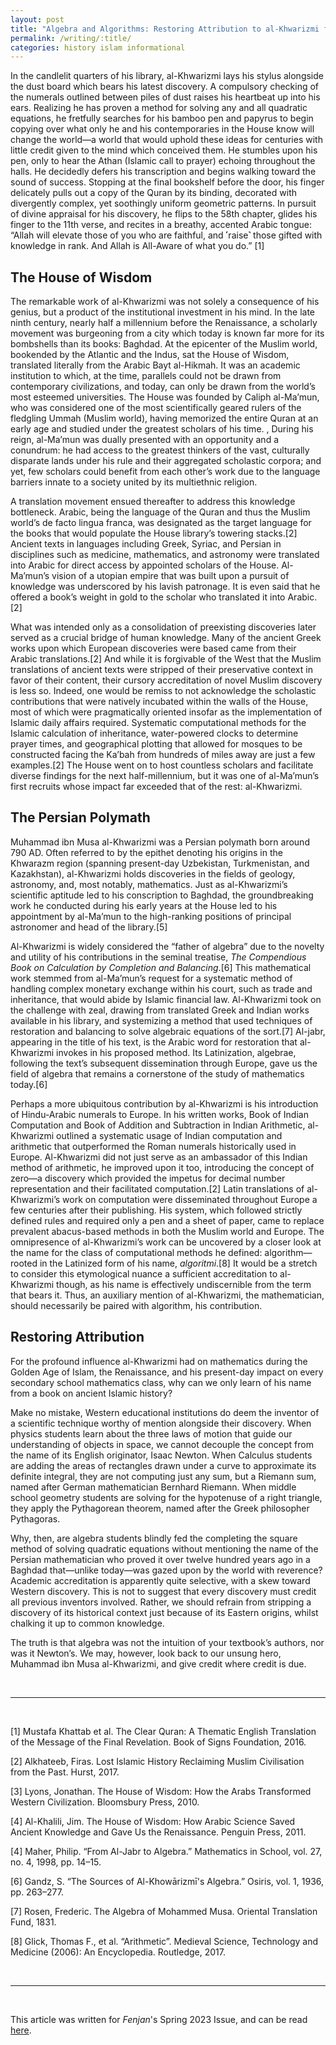 ```yaml
---
layout: post
title: "Algebra and Algorithms: Restoring Attribution to al-Khwarizmi for his Mathematical Discoveries"
permalink: /writing/:title/
categories: history islam informational
---
```


In the candlelit quarters of his library, al-Khwarizmi lays his stylus alongside the dust board
which bears his latest discovery. A compulsory checking of the numerals outlined between piles of
dust raises his heartbeat up into his ears. Realizing he has proven a method for solving any and all
quadratic equations, he fretfully searches for his bamboo pen and papyrus to begin copying over what
only he and his contemporaries in the House know will change the world—a world that would uphold
these ideas for centuries with little credit given to the mind which conceived them.
He stumbles upon his pen, only to hear the Athan (Islamic call to prayer) echoing throughout the
halls. He decidedly defers his transcription and begins walking toward the sound of success.
Stopping at the final bookshelf before the door, his finger delicately pulls out a copy of the Quran
by its binding, decorated with divergently complex, yet soothingly uniform geometric patterns. In
pursuit of divine appraisal for his discovery, he flips to the 58th chapter, glides his finger to
the 11th verse, and recites in a breathy, accented Arabic tongue: “Allah will elevate those of you
who are faithful, and ˹raise˺ those gifted with knowledge in rank. And Allah is All-Aware of what
you do.” [1]

## The House of Wisdom
The remarkable work of al-Khwarizmi was not solely a consequence of his genius, but a product of the
institutional investment in his mind. In the late ninth century, nearly half a millennium before the
Renaissance, a scholarly movement was burgeoning from a city which today is known far more for its
bombshells than its books: Baghdad. At the epicenter of the Muslim world, bookended by the Atlantic
and the Indus, sat the House of Wisdom, translated literally from the Arabic Bayt al-Hikmah. It was
an academic institution to which, at the time, parallels could not be drawn from contemporary
civilizations, and today, can only be drawn from the world’s most esteemed universities. The House
was founded by Caliph al-Ma’mun, who was considered one of the most scientifically geared rulers of
the fledgling Ummah (Muslim world), having memorized the entire Quran at an early age and studied
under the greatest scholars of his time. ,  During his reign, al-Ma’mun was dually presented with an
opportunity and a conundrum: he had access to the greatest thinkers of the vast, culturally
disparate lands under his rule and their aggregated scholastic corpora; and yet, few scholars could
benefit from each other’s work due to the language barriers innate to a society united by its
multiethnic religion.

A translation movement ensued thereafter to address this knowledge bottleneck. Arabic, being the
language of the Quran and thus the Muslim world’s de facto lingua franca, was designated as the
target language for the books that would populate the House library’s towering stacks.[2] Ancient
texts in languages including Greek, Syriac, and Persian in disciplines such as medicine,
mathematics, and astronomy were translated into Arabic for direct access by appointed scholars of
the House.  Al-Ma’mun’s vision of a utopian empire that was built upon a pursuit of knowledge was
underscored by his lavish patronage. It is even said that he offered a book’s weight in gold to the
scholar who translated it into Arabic.[2]

What was intended only as a consolidation of preexisting discoveries later served as a crucial bridge of human knowledge. Many of the ancient Greek works upon which European discoveries were based came from their Arabic translations.[2] And while it is forgivable of the West that the Muslim translations of ancient texts were stripped of their preservative context in favor of their content, their cursory accreditation of novel Muslim discovery is less so. Indeed, one would be remiss to not acknowledge the scholastic contributions that were natively incubated within the walls of the House, most of which were pragmatically oriented insofar as the implementation of Islamic daily affairs required. Systematic computational methods for the Islamic calculation of inheritance, water-powered clocks to determine prayer times, and geographical plotting that allowed for mosques to be constructed facing the Ka’bah from hundreds of miles away are just a few examples.[2] The House went on to host countless scholars and facilitate diverse findings for the next half-millennium, but it was one of al-Ma’mun’s first recruits whose impact far exceeded that of the rest: al-Khwarizmi.

## The Persian Polymath
Muhammad ibn Musa al-Khwarizmi was a Persian polymath born around 790 AD. Often referred to by the
epithet denoting his origins in the Khwarazm region (spanning present-day Uzbekistan, Turkmenistan,
and Kazakhstan), al-Khwarizmi holds discoveries in the fields of geology, astronomy, and, most
notably, mathematics. Just as al-Khwarizmi’s scientific aptitude led to his conscription to Baghdad,
the groundbreaking work he conducted during his early years at the House led to his appointment by
al-Ma’mun to the high-ranking positions of principal astronomer and head of the library.[5] 

Al-Khwarizmi is widely considered the “father of algebra” due to the novelty and utility of his
contributions in the seminal treatise, 
*The Compendious Book on Calculation by Completion and Balancing*.[6]  This mathematical work stemmed from al-Ma’mun’s request for a systematic method of
handling complex monetary exchange within his court, such as trade and inheritance, that would abide
by Islamic financial law. Al-Khwarizmi took on the challenge with zeal, drawing from translated
Greek and Indian works available in his library, and systemizing a method that used techniques of
restoration and balancing to solve algebraic equations of the sort.[7]  Al-jabr, appearing in the
title of his text, is the Arabic word for restoration that al-Khwarizmi invokes in his proposed
method.
Its Latinization, algebrae, following the text’s subsequent dissemination through Europe, gave us
the field of algebra that remains a cornerstone of the study of mathematics today.[6]

Perhaps a more ubiquitous contribution by al-Khwarizmi is his introduction of Hindu-Arabic numerals
to Europe. In his written works, Book of Indian Computation and Book of Addition and Subtraction in
Indian Arithmetic, al-Khwarizmi outlined a systematic usage of Indian computation and arithmetic
that outperformed the Roman numerals historically used in Europe. Al-Khwarizmi did not just serve as
an ambassador of this Indian method of arithmetic, he improved upon it too, introducing the concept
of zero—a discovery which provided the impetus for decimal number representation and their
facilitated computation.[2] Latin translations of al-Khwarizmi’s work on computation were
disseminated throughout Europe a few centuries after their publishing. His system, which followed
strictly defined rules and required only a pen and a sheet of paper, came to replace prevalent
abacus-based methods in both the Muslim world and Europe. The omnipresence of al-Khwarizmi’s work
can be uncovered by a closer look at the name for the class of computational methods he defined:
algorithm—rooted in the Latinized form of his name, *algoritmi*.[8]  It would be a stretch to
consider this etymological nuance a sufficient accreditation to al-Khwarizmi though, as his name is
effectively undiscernible from the term that bears it. Thus, an auxiliary mention of al-Khwarizmi,
the mathematician, should necessarily be paired with algorithm, his contribution.

## Restoring Attribution
For the profound influence al-Khwarizmi had on mathematics during the Golden Age of Islam, the
Renaissance, and his present-day impact on every secondary school mathematics class, why can we only
learn of his name from a book on ancient Islamic history? 

Make no mistake, Western educational institutions do deem the inventor of a scientific technique
worthy of mention alongside their discovery. When physics students learn about the three laws of
motion that guide our understanding of objects in space, we cannot decouple the concept from the
name of its English originator, Isaac Newton. When Calculus students are adding the areas of
rectangles drawn under a curve to approximate its definite integral, they are not computing just any
sum, but a Riemann sum, named after German mathematician Bernhard Riemann. When middle school
geometry students are solving for the hypotenuse of a right triangle, they apply the Pythagorean
theorem, named after the Greek philosopher Pythagoras. 

Why, then, are algebra students blindly fed the completing the square method of solving quadratic
equations without mentioning the name of the Persian mathematician who proved it over twelve hundred
years ago in a Baghdad that—unlike today—was gazed upon by the world with reverence? Academic
accreditation is apparently quite selective, with a skew toward Western discovery. This is not to
suggest that every discovery must credit all previous inventors involved. Rather, we should refrain
from stripping a discovery of its historical context just because of its Eastern origins, whilst
chalking it up to common knowledge.

The truth is that algebra was not the intuition of your textbook’s authors, nor was it Newton’s. We may, however, look back to our unsung hero, Muhammad ibn Musa al-Khwarizmi, and give credit where credit is due.

<br>

---

<br>

[1] Mustafa Khattab et al. The Clear Quran: A Thematic English Translation of the Message of the
Final Revelation. Book of Signs Foundation, 2016.

[2] Alkhateeb, Firas. Lost Islamic History Reclaiming Muslim Civilisation from the Past. Hurst,
2017.

[3] Lyons, Jonathan. The House of Wisdom: How the Arabs Transformed Western Civilization. Bloomsbury
Press, 2010.

[4] Al-Khalili, Jim. The House of Wisdom: How Arabic Science Saved Ancient Knowledge and Gave Us the
Renaissance. Penguin Press, 2011.

[4] Maher, Philip. “From Al-Jabr to Algebra.” Mathematics in School, vol. 27, no. 4, 1998, pp.
14–15.

[6] Gandz, S. “The Sources of Al-Khowārizmī's Algebra.” Osiris, vol. 1, 1936, pp. 263–277.

[7] Rosen, Frederic. The Algebra of Mohammed Musa. Oriental Translation Fund, 1831.

[8] Glick, Thomas F., et al. “Arithmetic”. Medieval Science, Technology and Medicine (2006): An
Encyclopedia. Routledge, 2017.

<br>

---

<br>

This article was written for *Fenjan*'s Spring 2023 Issue, and can be read [here](https://www.upennfenjan.com/spring2023).

<br>